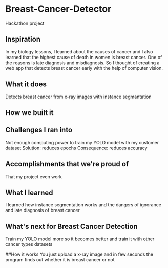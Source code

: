 # Breast-Cancer-Detector
Hackathon project

## Inspiration
In my biology lessons, I learned about the causes of cancer and I also learned that the highest cause of death in women is breast cancer. One of the reasons is late diagnosis and misdiagnosis. So I thought of creating a web app that detects breast cancer early with the help of computer vision.

## What it does
Detects breast cancer from x-ray images with instance segmantation

## How we built it

## Challenges I ran into
Not enough computing power to train my YOLO model with my customer dataset
Solution: reduces epochs
Consequence: reduces accuracy

## Accomplishments that we're proud of
That my project even work

## What I learned
I learned how instance segmentation works and the dangers of ignorance and late diagnosis of breast cancer

## What's next for Breast Cancer Detection
Train my YOLO model more so it becomes better and train it with other cancer types datasets

##How it works
You just upload a x-ray image and in few seconds the program finds out whether it is breast cancer or not
